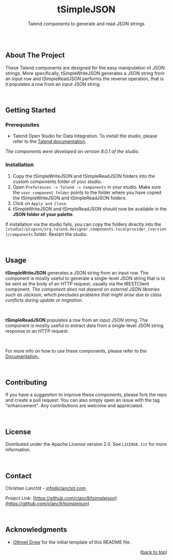 <h1 align="center">tSimpleJSON</h1>

  <p align="center">
    Talend components to generate and read JSON strings
  </p>


<br>
<br>

<!-- ABOUT THE PROJECT -->
## About The Project

These Talend components are designed for the easy manipulation of JSON strings. More specifically, tSimpleWriteJSON generates a JSON string from an input row and tSimpleReadJSON performs the reverse operation, that is it populates a row from an input JSON string.

<br>

<!-- GETTING STARTED -->
## Getting Started

### Prerequisites

* Talend Open Studio for Data Integration.
To install the studio, please refer to the [Talend documentation](https://help.talend.com/r/en-US/8.0/studio-getting-started-guide-open-studio-for-data-integration/introduction).

*The components were developed on version 8.0.1 of the studio.*

### Installation

1. Copy the tSimpleWriteJSON and tSimpleReadJSON folders into the custom components folder of your studio.
2. Open  ```Preferences -> Talend -> Components``` in your studio.  Make sure the ```user component folder``` points to the folder where you have copied the tSimpleWriteJSON and tSimpleReadJSON folders.
3. Click on ```Apply and Close```.
4. tSimpleWriteJSON and tSimpleReadJSON should now be available in the **JSON folder of your palette**.

If installation via the studio fails, you can copy the folders directly into the ```[studio]/plugins/org.talend.designer.components.localprovider_[version]/components``` folder.  Restart the studio.


<br>

<!-- USAGE EXAMPLES -->
## Usage

**tSimpleWriteJSON** generates a JSON string from an input row. The component is mostly useful to generate a single-level JSON string that is to be sent as the body of an HTTP request, usually via the tRESTClient component. *The component does not depend on external JSON libraries such as Jackson, which precludes problems that might arise due to class conflicts during update or migration.*

<br>

**tSimpleReadJSON** populates a row from an input JSON string. The component is mostly useful to extract data from a single-level JSON string response to an HTTP request.

<br>

For more info on how to use these components, please refer to the [Documentation](https://github.com/clanc9/tsimplejson/tree/main/doc)_

<br>


<!-- CONTRIBUTING -->
## Contributing

If you have a suggestion to improve these components, please fork the repo and create a pull request. You can also simply open an issue with the tag "enhancement".
Any contributions are welcome and appreciated.


<br>

<!-- LICENSE -->
## License

Distributed under the Apache License version 2.0. See `LICENSE.txt` for more information.

<br>


<!-- CONTACT -->
## Contact

Christian Lanctôt - info@clanctot.com

Project Link: [https://github.com/clanc9/tsimplejson](https://github.com/clanc9/tsimplejson)

<br>


<!-- ACKNOWLEDGMENTS -->
## Acknowledgments

* [Othneil Drew](https://github.com/othneildrew/Best-README-Template)
for the initial template of this README file.


<p align="right">(<a href="#readme-top">back to top</a>)</p>
